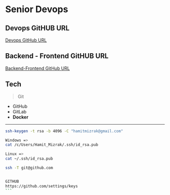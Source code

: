 # Senior Devops

## Devops GitHUB URL
[Devops GitHub URL](https://github.com/hamitmizrak/senior-devops1)

## Backend - Frontend GitHUB URL
[Backend-Frontend GitHub URL](https://github.com/hamitmizrak/senior-fullstack-developer1)

## Tech
> Git
- GitHub
- GitLab
- **Docker**
---
````sh
ssh-keygen -t rsa -b 4096 -C "hamitmizrak@gmail.com"

Windows =>
cat /c/Users/Hamit_Mizrak/.ssh/id_rsa.pub

Linux =>
cat ~/.ssh/id_rsa.pub

ssh -T git@github.com


GITHUB
https://github.com/settings/keys
```
